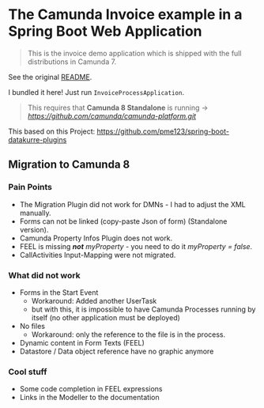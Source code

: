 # The Camunda Invoice example in a Spring Boot Web Application
> This is the invoice demo application which is shipped with the full distributions in Camunda 7.

See the original [README](https://github.com/camunda/camunda-bpm-platform/tree/master/examples/invoice).

I bundled it here! Just run `InvoiceProcessApplication`.

> This requires that **Camunda 8 Standalone** is running -> _https://github.com/camunda/camunda-platform.git_

This based on this Project: https://github.com/pme123/spring-boot-datakurre-plugins

## Migration to Camunda 8
### Pain Points
- The Migration Plugin did not work for DMNs - I had to adjust the XML manually.
- Forms can not be linked (copy-paste Json of form) (Standalone version).
- Camunda Property Infos Plugin does not work.
- FEEL is missing _**not** myProperty_ - you need to do it _myProperty = false_.
- CallActivities Input-Mapping were not migrated.

### What did not work
- Forms in the Start Event
  - Workaround: Added another UserTask 
  - but with this, it is impossible to have Camunda Processes running by itself (no other application must be deployed)
- No files
  - Workaround: only the reference to the file is in the process.
- Dynamic content in Form Texts (FEEL)
- Datastore / Data object reference have no graphic anymore

### Cool stuff
- Some code completion in FEEL expressions
- Links in the Modeller to the documentation

